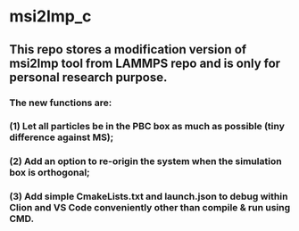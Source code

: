 # msi2lmp_c
## This repo stores a modification version of msi2lmp tool from LAMMPS repo and is only for personal research purpose.
### The new functions are:
### (1) Let all particles be in the PBC box as much as possible (tiny difference against MS);
### (2) Add an option to re-origin the system when the simulation box is orthogonal;
### (3) Add simple CmakeLists.txt and launch.json to debug within Clion and VS Code conveniently other than compile & run using CMD.
